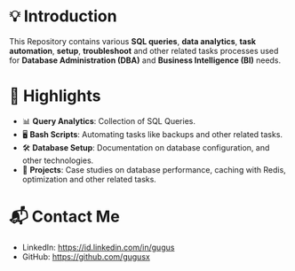 # 💡 Introduction
This Repository contains various **SQL queries**, **data analytics**, **task automation**, **setup**, **troubleshoot** and other related tasks processes used for **Database Administration (DBA)** and **Business Intelligence (BI)** needs.

# 📌 Highlights 
- 📊 **Query Analytics**: Collection of SQL Queries.
- 🖥️ **Bash Scripts**: Automating tasks like backups and other related tasks.
- 🛠 **Database Setup**: Documentation on database configuration, and other technologies.
- 📂 **Projects**: Case studies on database performance, caching with Redis, optimization and other related tasks.

# 📬 Contact Me
- LinkedIn: https://id.linkedin.com/in/gugus
- GitHub: https://github.com/gugusx 